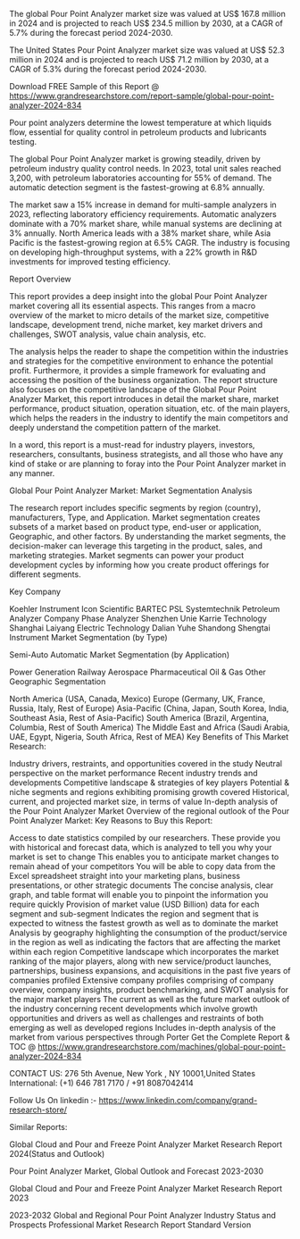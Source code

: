  The global Pour Point Analyzer market size was valued at US$ 167.8 million in 2024 and is projected to reach US$ 234.5 million by 2030, at a CAGR of 5.7% during the forecast period 2024-2030.



The United States Pour Point Analyzer market size was valued at US$ 52.3 million in 2024 and is projected to reach US$ 71.2 million by 2030, at a CAGR of 5.3% during the forecast period 2024-2030.

Download FREE Sample of this Report @ https://www.grandresearchstore.com/report-sample/global-pour-point-analyzer-2024-834




Pour point analyzers determine the lowest temperature at which liquids flow, essential for quality control in petroleum products and lubricants testing.



The global Pour Point Analyzer market is growing steadily, driven by petroleum industry quality control needs. In 2023, total unit sales reached 3,200, with petroleum laboratories accounting for 55% of demand. The automatic detection segment is the fastest-growing at 6.8% annually.



The market saw a 15% increase in demand for multi-sample analyzers in 2023, reflecting laboratory efficiency requirements. Automatic analyzers dominate with a 70% market share, while manual systems are declining at 3% annually. North America leads with a 38% market share, while Asia Pacific is the fastest-growing region at 6.5% CAGR. The industry is focusing on developing high-throughput systems, with a 22% growth in R&D investments for improved testing efficiency.



Report Overview







This report provides a deep insight into the global Pour Point Analyzer market covering all its essential aspects. This ranges from a macro overview of the market to micro details of the market size, competitive landscape, development trend, niche market, key market drivers and challenges, SWOT analysis, value chain analysis, etc.



The analysis helps the reader to shape the competition within the industries and strategies for the competitive environment to enhance the potential profit. Furthermore, it provides a simple framework for evaluating and accessing the position of the business organization. The report structure also focuses on the competitive landscape of the Global Pour Point Analyzer Market, this report introduces in detail the market share, market performance, product situation, operation situation, etc. of the main players, which helps the readers in the industry to identify the main competitors and deeply understand the competition pattern of the market.



In a word, this report is a must-read for industry players, investors, researchers, consultants, business strategists, and all those who have any kind of stake or are planning to foray into the Pour Point Analyzer market in any manner.



Global Pour Point Analyzer Market: Market Segmentation Analysis



The research report includes specific segments by region (country), manufacturers, Type, and Application. Market segmentation creates subsets of a market based on product type, end-user or application, Geographic, and other factors. By understanding the market segments, the decision-maker can leverage this targeting in the product, sales, and marketing strategies. Market segments can power your product development cycles by informing how you create product offerings for different segments.



Key Company



Koehler Instrument
Icon Scientific
BARTEC
PSL Systemtechnik
Petroleum Analyzer Company
Phase Analyzer
Shenzhen Unie Karrie Technology
Shanghai Laiyang Electric Technology
Dalian Yuhe
Shandong Shengtai Instrument
Market Segmentation (by Type)



Semi-Auto
Automatic
Market Segmentation (by Application)



Power Generation
Railway
Aerospace
Pharmaceutical
Oil & Gas
Other
Geographic Segmentation



North America (USA, Canada, Mexico)
Europe (Germany, UK, France, Russia, Italy, Rest of Europe)
Asia-Pacific (China, Japan, South Korea, India, Southeast Asia, Rest of Asia-Pacific)
South America (Brazil, Argentina, Columbia, Rest of South America)
The Middle East and Africa (Saudi Arabia, UAE, Egypt, Nigeria, South Africa, Rest of MEA)
Key Benefits of This Market Research:



Industry drivers, restraints, and opportunities covered in the study
Neutral perspective on the market performance
Recent industry trends and developments
Competitive landscape & strategies of key players
Potential & niche segments and regions exhibiting promising growth covered
Historical, current, and projected market size, in terms of value
In-depth analysis of the Pour Point Analyzer Market
Overview of the regional outlook of the Pour Point Analyzer Market:
Key Reasons to Buy this Report:



Access to date statistics compiled by our researchers. These provide you with historical and forecast data, which is analyzed to tell you why your market is set to change
This enables you to anticipate market changes to remain ahead of your competitors
You will be able to copy data from the Excel spreadsheet straight into your marketing plans, business presentations, or other strategic documents
The concise analysis, clear graph, and table format will enable you to pinpoint the information you require quickly
Provision of market value (USD Billion) data for each segment and sub-segment
Indicates the region and segment that is expected to witness the fastest growth as well as to dominate the market
Analysis by geography highlighting the consumption of the product/service in the region as well as indicating the factors that are affecting the market within each region
Competitive landscape which incorporates the market ranking of the major players, along with new service/product launches, partnerships, business expansions, and acquisitions in the past five years of companies profiled
Extensive company profiles comprising of company overview, company insights, product benchmarking, and SWOT analysis for the major market players
The current as well as the future market outlook of the industry concerning recent developments which involve growth opportunities and drivers as well as challenges and restraints of both emerging as well as developed regions
Includes in-depth analysis of the market from various perspectives through Porter
Get the Complete Report & TOC @ https://www.grandresearchstore.com/machines/global-pour-point-analyzer-2024-834

 
 

CONTACT US:
276 5th Avenue, New York , NY 10001,United States
International: (+1) 646 781 7170 / +91 8087042414

Follow Us On linkedin :- https://www.linkedin.com/company/grand-research-store/


Similar Reports:

Global Cloud and Pour and Freeze Point Analyzer Market Research Report 2024(Status and Outlook)

Pour Point Analyzer Market, Global Outlook and Forecast 2023-2030

Global Cloud and Pour and Freeze Point Analyzer Market Research Report 2023

2023-2032 Global and Regional Pour Point Analyzer Industry Status and Prospects Professional Market Research Report Standard Version
